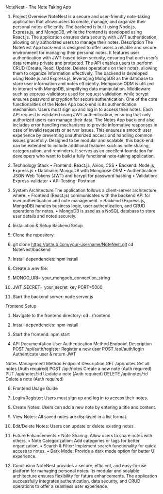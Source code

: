 NoteNest - The Note Taking App
1. Project Overview
NoteNest is a secure and user-friendly note-taking application that allows users to create, manage, and organize their personal notes efficiently. The backend is built using Node.js, Express.js, and MongoDB, while the frontend is developed using React.js. The application ensures data security with JWT authentication, allowing only authorized users to manage their notes.
Description
The NoteNest App back-end is designed to offer users a reliable and secure environment for managing their personal notes. It features user authentication with JWT-based token security, ensuring that each user's data remains private and protected. The API enables users to perform CRUD (Create, Read, Update, Delete) operations on their notes, allowing them to organize information effectively.
The backend is developed using Node.js and Express.js, leveraging MongoDB as the database to store user information and notes efficiently. Mongoose ODM is utilized to interact with MongoDB, simplifying data manipulation. Middleware such as express-validators used for request validation, while bcrypt ensures password encryption for secure authentication.
One of the core functionalities of the Notes App back-end is its authentication mechanism. Users must sign up and log in to access their notes. Each API request is validated using JWT authentication, ensuring that only authorized users can manage their data.
The Notes App back-end also includes error handling mechanisms to provide informative responses in case of invalid requests or server issues. This ensures a smooth user experience by preventing unauthorized access and handling common issues gracefully.
Designed to be modular and scalable, this back-end can be extended to include additional features such as note sharing, categorization, and reminders. It serves as an excellent foundation for developers who want to build a fully functional note-taking application.

2. Technology Stack
•	Frontend: React.js, Axios, CSS
•	Backend: Node.js, Express.js
•	Database: MongoDB with Mongoose ORM
•	Authentication: JSON Web Tokens (JWT) and bcrypt for password hashing
•	Validation: Express-validator
•	API Testing: Postman

3. System Architecture
The application follows a client-server architecture, where:
•	Frontend (React.js) communicates with the backend API for user authentication and note management.
•	Backend (Express.js, MongoDB) handles business logic, user authentication, and CRUD operations for notes.
•	MongoDB is used as a NoSQL database to store user details and notes securely.

4. Installation & Setup
Backend Setup
1.	Clone the repository:
2.	git clone https://github.com/your-username/NoteNest.git
cd NoteNest/backend
3.	Install dependencies:
npm install
4.	Create a .env file:
5.	MONGO_URI= your_mongodb_connection_string
6.	JWT_SECRET= your_secret_key
PORT=5000
7.	Start the backend server:
node server.js

Frontend Setup
1.	Navigate to the frontend directory:
cd ../frontend
2.	Install dependencies:
npm install
3.	Start the frontend:
npm start

5. API Documentation
User Authentication
Method	Endpoint	Description
POST	/api/auth/register	Register a new user
POST	/api/auth/login	Authenticate user & return JWT

Notes Management
Method	Endpoint	Description
GET	/api/notes	Get all notes (Auth required)
POST	/api/notes	Create a new note (Auth required)
PUT	/api/notes/:id	Update a note (Auth required)
DELETE	/api/notes/:id	Delete a note (Auth required)

6. Frontend Usage Guide
1.	Login/Register: Users must sign up and log in to access their notes.
2.	Create Notes: Users can add a new note by entering a title and content.
3.	View Notes: All saved notes are displayed in a list format.
4.	Edit/Delete Notes: Users can update or delete existing notes.

7. Future Enhancements
•	Note Sharing: Allow users to share notes with others.
•	Note Categorization: Add categories or tags for better organization.
•	Search & Filter: Implement search functionality for quick access to notes.
•	Dark Mode: Provide a dark mode option for better UI experience.

8. Conclusion
NoteNest provides a secure, efficient, and easy-to-use platform for managing personal notes. Its modular and scalable architecture ensures flexibility for future enhancements. The application successfully integrates authentication, data security, and CRUD operations to offer a seamless user experience.
